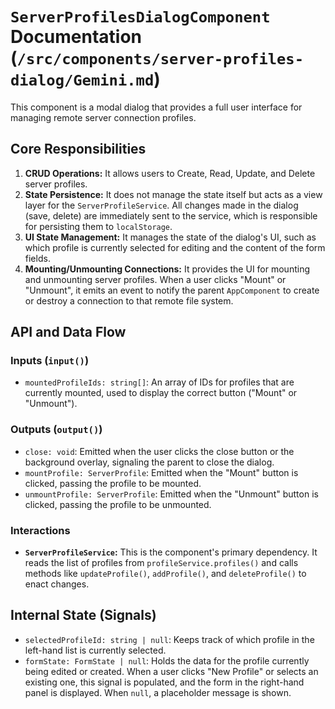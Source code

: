 # `ServerProfilesDialogComponent` Documentation (`/src/components/server-profiles-dialog/Gemini.md`)

This component is a modal dialog that provides a full user interface for managing remote server connection profiles.

## Core Responsibilities

1.  **CRUD Operations:** It allows users to Create, Read, Update, and Delete server profiles.
2.  **State Persistence:** It does not manage the state itself but acts as a view layer for the `ServerProfileService`. All changes made in the dialog (save, delete) are immediately sent to the service, which is responsible for persisting them to `localStorage`.
3.  **UI State Management:** It manages the state of the dialog's UI, such as which profile is currently selected for editing and the content of the form fields.
4.  **Mounting/Unmounting Connections:** It provides the UI for mounting and unmounting server profiles. When a user clicks "Mount" or "Unmount", it emits an event to notify the parent `AppComponent` to create or destroy a connection to that remote file system.

## API and Data Flow

### Inputs (`input()`)

-   `mountedProfileIds: string[]`: An array of IDs for profiles that are currently mounted, used to display the correct button ("Mount" or "Unmount").

### Outputs (`output()`)

-   `close: void`: Emitted when the user clicks the close button or the background overlay, signaling the parent to close the dialog.
-   `mountProfile: ServerProfile`: Emitted when the "Mount" button is clicked, passing the profile to be mounted.
-   `unmountProfile: ServerProfile`: Emitted when the "Unmount" button is clicked, passing the profile to be unmounted.

### Interactions

-   **`ServerProfileService`:** This is the component's primary dependency. It reads the list of profiles from `profileService.profiles()` and calls methods like `updateProfile()`, `addProfile()`, and `deleteProfile()` to enact changes.

## Internal State (Signals)

-   `selectedProfileId: string | null`: Keeps track of which profile in the left-hand list is currently selected.
-   `formState: FormState | null`: Holds the data for the profile currently being edited or created. When a user clicks "New Profile" or selects an existing one, this signal is populated, and the form in the right-hand panel is displayed. When `null`, a placeholder message is shown.